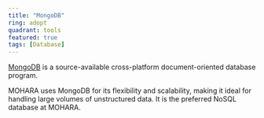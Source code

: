 ```yaml
---
title: "MongoDB"
ring: adopt
quadrant: tools
featured: true
tags: [Database]
---
```


[MongoDB](https://www.mongodb.com/) is a source-available cross-platform document-oriented database program.

MOHARA uses MongoDB for its flexibility and scalability, making it ideal for handling large volumes of unstructured data. It is the preferred NoSQL database at MOHARA.
